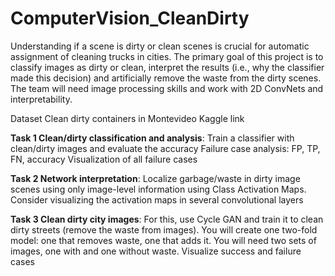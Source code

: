 # ComputerVision_CleanDirty

Understanding if a scene is dirty or clean scenes is crucial for automatic assignment of cleaning trucks in cities. The primary goal of this project is to classify images as dirty or clean, interpret the results (i.e., why the classifier made this decision) and artificially remove the waste from the dirty scenes. The team will need image processing skills and work with 2D ConvNets and interpretability. 

Dataset Clean dirty containers in Montevideo Kaggle link

**Task 1 Clean/dirty classification and analysis**:
Train a classifier with clean/dirty images and evaluate the accuracy
Failure case analysis: 
FP, TP, FN, accuracy
Visualization of all failure cases 

**Task 2 Network interpretation**: 
Localize garbage/waste in dirty image scenes using only image-level information using Class Activation Maps. 
Consider visualizing the activation maps in several convolutional layers 

**Task 3 Clean dirty city images**: 
For this, use Cycle GAN and train it to clean dirty streets (remove the waste from images). You will create one two-fold model: one that removes waste, one that adds it.
You will need two sets of images, one with and one without waste. 
Visualize success and failure cases 
